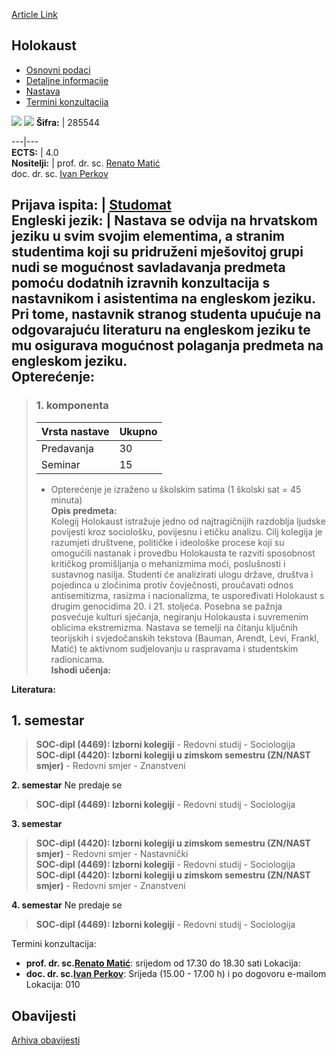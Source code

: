 [Article Link](https://www.fhs.hr/predmet/hol)

## Holokaust
  * [Osnovni podaci](https://www.fhs.hr/predmet/hol#v1id-904817_280211_1_0 "Osnovni podaci")
  * [Detaljne informacije](https://www.fhs.hr/predmet/hol#v1id-904817_280211_1_1 "Detaljne informacije")
  * [Nastava](https://www.fhs.hr/predmet/hol#v1id-904817_280211_1_2 "Nastava")
  * [Termini konzultacija](https://www.fhs.hr/predmet/hol#v1id-904817_280211_1_3 "Termini konzultacija")


[![](https://www.fhs.hr/img/flags/gif/hr.gif)](https://www.fhs.hr/predmet/hol) [![](https://www.fhs.hr/img/flags/gif/gb.gif)](https://www.fhs.hr/en/course/thehol)
**Šifra:** |  285544  
  
---|---  
**ECTS:** |  4.0   
**Nositelji:** |  prof. dr. sc. [Renato Matić](https://www.fhs.hr/djelatnik/renato.matic)   
doc. dr. sc. [Ivan Perkov](https://www.fhs.hr/djelatnik/ivan.perkov)   
  
**Prijava ispita:** |  [Studomat](http://www.isvu.hr/studomat)  
**Engleski jezik:** |  Nastava se odvija na hrvatskom jeziku u svim svojim elementima, a stranim studentima koji su pridruženi mješovitoj grupi nudi se mogućnost savladavanja predmeta pomoću dodatnih izravnih konzultacija s nastavnikom i asistentima na engleskom jeziku. Pri tome, nastavnik stranog studenta upućuje na odgovarajuću literaturu na engleskom jeziku te mu osigurava mogućnost polaganja predmeta na engleskom jeziku.   
**Opterećenje:**  
---  
> ### 1. komponenta
> | Vrsta nastave | Ukupno  
> ---|---  
> Predavanja | 30  
> Seminar | 15  
> * Opterećenje je izraženo u školskim satima (1 školski sat = 45 minuta)   
**Opis predmeta:**  
> Kolegij Holokaust istražuje jedno od najtragičnijih razdoblja ljudske povijesti kroz sociološku, povijesnu i etičku analizu. Cilj kolegija je razumjeti društvene, političke i ideološke procese koji su omogućili nastanak i provedbu Holokausta te razviti sposobnost kritičkog promišljanja o mehanizmima moći, poslušnosti i sustavnog nasilja. Studenti će analizirati ulogu države, društva i pojedinca u zločinima protiv čovječnosti, proučavati odnos antisemitizma, rasizma i nacionalizma, te uspoređivati Holokaust s drugim genocidima 20. i 21. stoljeća. Posebna se pažnja posvećuje kulturi sjećanja, negiranju Holokausta i suvremenim oblicima ekstremizma. Nastava se temelji na čitanju ključnih teorijskih i svjedočanskih tekstova (Bauman, Arendt, Levi, Frankl, Matić) te aktivnom sudjelovanju u raspravama i studentskim radionicama.  
**Ishodi učenja:**  

  
**Literatura:**  

  
**1. semestar**  
---  
> **SOC-dipl (4469): Izborni kolegiji** - Redovni studij - Sociologija  
>  **SOC-dipl (4420): Izborni kolegiji u zimskom semestru (ZN/NAST smjer)** - Redovni smjer - Znanstveni  
>   
  
**2. semestar** Ne predaje se  
> **SOC-dipl (4469): Izborni kolegiji** - Redovni studij - Sociologija  
>   
  
**3. semestar**  
> **SOC-dipl (4420): Izborni kolegiji u zimskom semestru (ZN/NAST smjer)** - Redovni smjer - Nastavnički  
>  **SOC-dipl (4469): Izborni kolegiji** - Redovni studij - Sociologija  
>  **SOC-dipl (4420): Izborni kolegiji u zimskom semestru (ZN/NAST smjer)** - Redovni smjer - Znanstveni  
>   
  
**4. semestar** Ne predaje se  
> **SOC-dipl (4469): Izborni kolegiji** - Redovni studij - Sociologija  
>   
Termini konzultacija: 
  * **prof. dr. sc.[Renato Matić](https://www.fhs.hr/djelatnik/renato.matic)**: 
srijedom od 17.30 do 18.30 sati
Lokacija: 
  * **doc. dr. sc.[Ivan Perkov](https://www.fhs.hr/djelatnik/ivan.perkov)**: 
Srijeda (15.00 - 17.00 h) i po dogovoru e-mailom
Lokacija: 010 


## Obavijesti
[Arhiva obavijesti](https://www.fhs.hr/predmet/hol?@=21tw8#news_132583 "Arhiva obavijesti")
